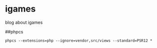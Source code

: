 # igames
blog about igames

##phpcs
```
phpcs --extensions=php --ignore=vendor,src/views --standard=PSR12 *
```